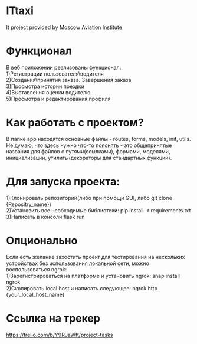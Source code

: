 # ITtaxi
It project provided by Moscow Aviation Institute

# Функционал
В веб приложении реализованы функционал:<br />
1)Регистрации пользователя\водителя <br />
2)Создания\принятия заказа. Завершения заказа<br />
3)Просмотра истории поездки<br />
4)Выставления оценки водителю<br />
5)Просмотра и редактирования профиля<br />

# Как работать с проектом?
В папке app находятся основные файлы - routes, forms, models, init, utils. Не думаю, что здесь нужно что-то пояснять - это общепринятые названия для файлов с путями(ссылками), формами, моделями, инициализации, утилиты(декораторы для стандартных функций). 

# Для запуска проекта:
1)Клонировать репозиторий(либо при помощи GUI, либо git clone {Repositry_name})<br />
2)Установить все необходимые библиотеки: pip install -r requirements.txt<br />
3)Написать в консоли flask run<br />

# Опционально
Если есть желание захостить проект для тестирования на нескольких устройствах без использования локальной сети, можно воспользоваться ngrok:<br />
1)Зарегистрироваться на платформе и установить ngrok: snap install ngrok<br />
2)Скопировать local host и написать следующее: ngrok http {your_local_host_name}<br />

# Ссылка на трекер
https://trello.com/b/Y9RJaWft/project-tasks
